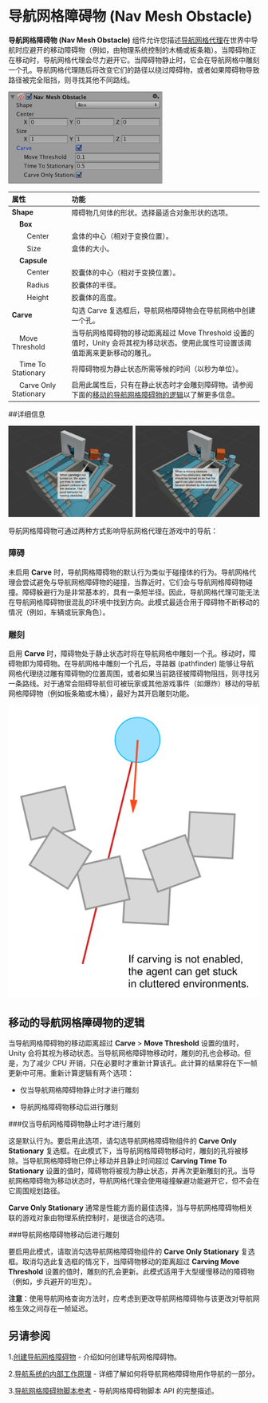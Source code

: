 # 导航网格障碍物 (Nav Mesh Obstacle)

__导航网格障碍物 (Nav Mesh Obstacle)__ 组件允许您描述[导航网格代理](class-NavMeshAgent.html)在世界中导航时应避开的移动障碍物（例如，由物理系统控制的木桶或板条箱）。当障碍物正在移动时，导航网格代理会尽力避开它。当障碍物静止时，它会在导航网格中雕刻一个孔。导航网格代理随后将改变它们的路径以绕过障碍物，或者如果障碍物导致路径被完全阻挡，则寻找其他不同路线。

![](../uploads/Main/NavMeshObstacle.png) 

| **属性**| **功能** |
|:---|:---| 
| __Shape__| 障碍物几何体的形状。选择最适合对象形状的选项。 |
|&nbsp;&nbsp;&nbsp;&nbsp;__Box__|  |
| &nbsp;&nbsp;&nbsp;&nbsp;&nbsp;&nbsp;&nbsp;&nbsp;Center| 盒体的中心（相对于变换位置）。 |
| &nbsp;&nbsp;&nbsp;&nbsp;&nbsp;&nbsp;&nbsp;&nbsp;Size| 盒体的大小。 |
| &nbsp;&nbsp;&nbsp;&nbsp;__Capsule__|  |
| &nbsp;&nbsp;&nbsp;&nbsp;&nbsp;&nbsp;&nbsp;&nbsp;Center| 胶囊体的中心（相对于变换位置）。 |
| &nbsp;&nbsp;&nbsp;&nbsp;&nbsp;&nbsp;&nbsp;&nbsp;Radius| 胶囊体的半径。 |
| &nbsp;&nbsp;&nbsp;&nbsp;&nbsp;&nbsp;&nbsp;&nbsp;Height| 胶囊体的高度。 |
| __Carve__| 勾选 Carve 复选框后，导航网格障碍物会在导航网格中创建一个孔。 |
| &nbsp;&nbsp;&nbsp;&nbsp;Move Threshold| 当导航网格障碍物的移动距离超过 Move Threshold 设置的值时，Unity 会将其视为移动状态。使用此属性可设置该阈值距离来更新移动的雕孔。 |
| &nbsp;&nbsp;&nbsp;&nbsp;Time To Stationary| 将障碍物视为静止状态所需等候的时间（以秒为单位）。 |
| &nbsp;&nbsp;&nbsp;&nbsp;Carve Only Stationary| 启用此属性后，只有在静止状态时才会雕刻障碍物。请参阅下面的[移动的导航网格障碍物的逻辑](#LogicMovingObstacles)以了解更多信息。 |

##详细信息

![](../uploads/Main/NavMeshObstacleCarving.svg) 

导航网格障碍物可通过两种方式影响导航网格代理在游戏中的导航：

### 障碍

未启用 __Carve__ 时，导航网格障碍物的默认行为类似于碰撞体的行为。导航网格代理会尝试避免与导航网格障碍物的碰撞，当靠近时，它们会与导航网格障碍物碰撞。障碍躲避行为是非常基本的，具有一条短半径。因此，导航网格代理可能无法在导航网格障碍物很混乱的环境中找到方向。此模式最适合用于障碍物不断移动的情况（例如，车辆或玩家角色）。

### 雕刻

启用 __Carve__ 时，障碍物处于静止状态时将在导航网格中雕刻一个孔。移动时，障碍物即为障碍物。在导航网格中雕刻一个孔后，寻路器 (pathfinder) 能够让导航网格代理绕过雕有障碍物的位置周围，或者如果当前路径被障碍物阻挡，则寻找另一条路线。对于通常会阻碍导航但可被玩家或其他游戏事件（如爆炸）移动的导航网格障碍物（例如板条箱或木桶），最好为其开启雕刻功能。

![](../uploads/Main/NavMeshObstacleTrap.svg) 

<a name="LogicMovingObstacles"> </a> 

## 移动的导航网格障碍物的逻辑

当导航网格障碍物的移动距离超过 __Carve__ > __Move Threshold__ 设置的值时，Unity 会将其视为移动状态。当导航网格障碍物移动时，雕刻的孔也会移动。但是，为了减少 CPU 开销，只在必要时才重新计算该孔。此计算的结果将在下一帧更新中可用。重新计算逻辑有两个选项：

* 仅当导航网格障碍物静止时才进行雕刻

* 导航网格障碍物移动后进行雕刻

###仅当导航网格障碍物静止时才进行雕刻

这是默认行为。要启用此选项，请勾选导航网格障碍物组件的 __Carve Only Stationary__ 复选框。在此模式下，当导航网格障碍物移动时，雕刻的孔将被移除。当导航网格障碍物已停止移动并且静止时间超过 __Carving Time To Stationary__ 设置的值时，障碍物将被视为静止状态，并再次更新雕刻的孔。当导航网格障碍物为移动状态时，导航网格代理会使用碰撞躲避功能避开它，但不会在它周围规划路径。

__Carve Only Stationary__ 通常是性能方面的最佳选择，当与导航网格障碍物相关联的游戏对象由物理系统控制时，是很适合的选项。

###导航网格障碍物移动后进行雕刻

要启用此模式，请取消勾选导航网格障碍物组件的 __Carve Only Stationary__ 复选框。取消勾选此复选框的情况下，当障碍物移动的距离超过 __Carving Move Threshold__ 设置的值时，雕刻的孔会更新。此模式适用于大型缓慢移动的障碍物（例如，步兵避开的坦克）。

**注意**：使用导航网格查询方法时，应考虑到更改导航网格障碍物与该更改对导航网格生效之间存在一帧延迟。

## 另请参阅

1.[创建导航网格障碍物](nav-CreateNavMeshObstacle.html) - 介绍如何创建导航网格障碍物。

2.[导航系统的内部工作原理](nav-InnerWorkings.html) - 详细了解如何将导航网格障碍物用作导航的一部分。

3.[导航网格障碍物脚本参考](../ScriptReference/AI.NavMeshObstacle.html) - 导航网格障碍物脚本 API 的完整描述。

